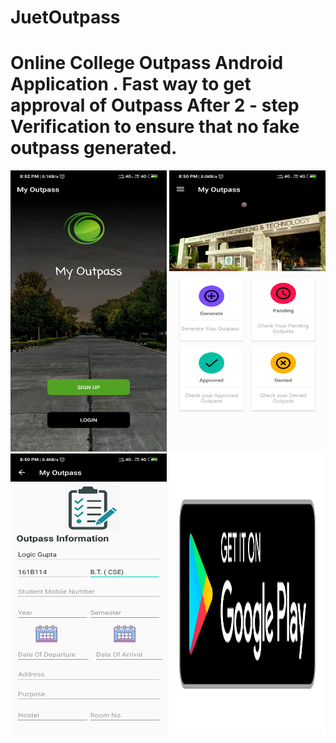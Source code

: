 # JuetOutpass

# Online College Outpass Android Application . Fast way to get approval of Outpass After 2 - step Verification to ensure that no fake outpass generated.
 <img width=" 250px" height="450px" src="https://github.com/logicgupta/JuetOutpass/blob/master/Images/Screenshot_2019-09-01-20-52-12-457_com.example.android.myoutpass.png"/>
 <img width=" 250px" height="450px" src="https://github.com/logicgupta/JuetOutpass/blob/master/Images/Screenshot_2019-09-01-20-50-14-633_com.example.android.myoutpass.png">
 <img width=" 250px" height="450px" src="https://github.com/logicgupta/JuetOutpass/blob/master/Images/Screenshot_2019-09-01-20-50-21-370_com.example.android.myoutpass.png">
 
  <img width=" 250px" height="450px" src="https://github.com/logicgupta/JuetOutpass/blob/master/Images/en_badge_web_generic.png" href="https://play.google.com/store/apps/details?id=com.logic.android.myoutpass"/>

